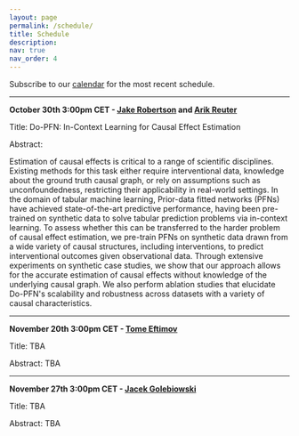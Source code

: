 ```yaml
---
layout: page
permalink: /schedule/
title: Schedule
description: 
nav: true
nav_order: 4
---
```



Subscribe to our [calendar](https://calendar.google.com/calendar/u/2?cid=YXV0b21sc2VtaW5hckBnbWFpbC5jb20) for the most recent schedule.

---------

**October 30th 3:00pm CET - [Jake Robertson](https://jr2021.github.io/) and [Arik Reuter](https://arikreuter.github.io/)**

Title: Do-PFN: In-Context Learning for Causal Effect Estimation

Abstract: 

Estimation of causal effects is critical to a range of scientific disciplines. Existing methods for this task either require interventional data, knowledge about the ground truth causal graph, or rely on assumptions such as unconfoundedness, restricting their applicability in real-world settings. In the domain of tabular machine learning, Prior-data fitted networks (PFNs) have achieved state-of-the-art predictive performance, having been pre-trained on synthetic data to solve tabular prediction problems via in-context learning. To assess whether this can be transferred to the harder problem of causal effect estimation, we pre-train PFNs on synthetic data drawn from a wide variety of causal structures, including interventions, to predict interventional outcomes given observational data. Through extensive experiments on synthetic case studies, we show that our approach allows for the accurate estimation of causal effects without knowledge of the underlying causal graph. We also perform ablation studies that elucidate Do-PFN's scalability and robustness across datasets with a variety of causal characteristics.

---------

**November 20th 3:00pm CET - [Tome Eftimov]()**

Title: TBA

Abstract: TBA

---------

**November 27th 3:00pm CET - [Jacek Golebiowski](https://www.linkedin.com/in/jacek-golebiowski)**

Title: TBA

Abstract: TBA


